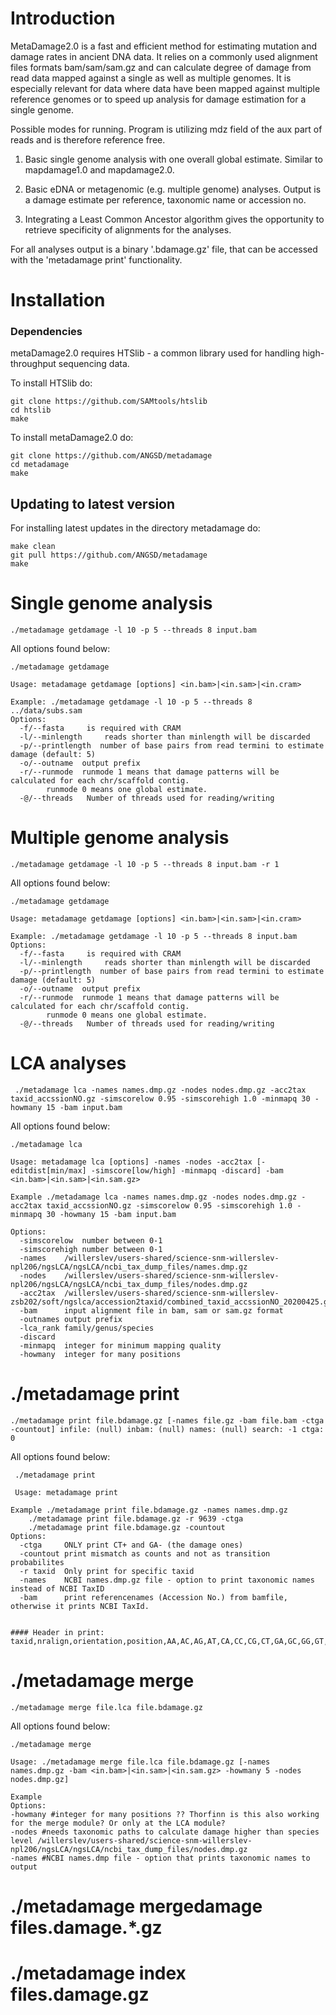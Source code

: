 # Introduction

MetaDamage2.0 is a fast and efficient method for estimating mutation and damage rates in ancient DNA data. It relies on a commonly used alignment files formats bam/sam/sam.gz and can calculate degree of damage from read data mapped against a single as well as multiple genomes. It is especially relevant for data where data have been mapped against multiple reference genomes or to speed up analysis for damage estimation for a single genome.

Possible modes for running. Program is utilizing mdz field of the aux part of reads and is therefore reference free.

1. Basic single genome analysis with one overall global estimate. Similar to mapdamage1.0 and mapdamage2.0.

2. Basic eDNA or metagenomic (e.g. multiple genome) analyses. Output is a damage estimate per reference, taxonomic name or accession no.

3. Integrating a Least Common Ancestor algorithm gives the opportunity to retrieve    specificity of alignments for the analyses.

For all analyses output is a binary '.bdamage.gz' file, that can be accessed with the 'metadamage print' functionality.

# Installation

### Dependencies
metaDamage2.0 requires HTSlib - a common library used for handling high-throughput sequencing data. 

To install HTSlib do:
```
git clone https://github.com/SAMtools/htslib
cd htslib
make
```
To install metaDamage2.0 do:
```
git clone https://github.com/ANGSD/metadamage
cd metadamage
make
```




## Updating to latest version
For installing latest updates in the directory metadamage do:
```
make clean
git pull https://github.com/ANGSD/metadamage
make
```


# Single genome analysis
`./metadamage getdamage -l 10 -p 5 --threads 8 input.bam`

All options found below:

```
./metadamage getdamage

Usage: metadamage getdamage [options] <in.bam>|<in.sam>|<in.cram>

Example: ./metadamage getdamage -l 10 -p 5 --threads 8 ../data/subs.sam
Options:
  -f/--fasta	 is required with CRAM
  -l/--minlength	 reads shorter than minlength will be discarded
  -p/--printlength	number of base pairs from read termini to estimate damage (default: 5)
  -o/--outname	output prefix
  -r/--runmode	runmode 1 means that damage patterns will be calculated for each chr/scaffold contig.
		runmode 0 means one global estimate.
  -@/--threads	 Number of threads used for reading/writing
```

# Multiple genome analysis
` ./metadamage getdamage -l 10 -p 5 --threads 8 input.bam -r 1 `

All options found below:

```
./metadamage getdamage

Usage: metadamage getdamage [options] <in.bam>|<in.sam>|<in.cram>

Example: ./metadamage getdamage -l 10 -p 5 --threads 8 input.bam
Options:
  -f/--fasta	 is required with CRAM
  -l/--minlength	 reads shorter than minlength will be discarded
  -p/--printlength	number of base pairs from read termini to estimate damage (default: 5)
  -o/--outname	output prefix
  -r/--runmode	runmode 1 means that damage patterns will be calculated for each chr/scaffold contig.
		runmode 0 means one global estimate.
  -@/--threads	 Number of threads used for reading/writing
```

# LCA analyses

` ./metadamage lca -names names.dmp.gz -nodes nodes.dmp.gz -acc2tax taxid_accssionNO.gz -simscorelow 0.95 -simscorehigh 1.0 -minmapq 30 -howmany 15 -bam input.bam`

All options found below:

```
./metadamage lca 

Usage: metadamage lca [options] -names -nodes -acc2tax [-editdist[min/max] -simscore[low/high] -minmapq -discard] -bam <in.bam>|<in.sam>|<in.sam.gz>

Example ./metadamage lca -names names.dmp.gz -nodes nodes.dmp.gz -acc2tax taxid_accssionNO.gz -simscorelow 0.95 -simscorehigh 1.0 -minmapq 30 -howmany 15 -bam input.bam

Options:
  -simscorelow	number between 0-1
  -simscorehigh	number between 0-1
  -names 	/willerslev/users-shared/science-snm-willerslev-npl206/ngsLCA/ngsLCA/ncbi_tax_dump_files/names.dmp.gz 
  -nodes 	/willerslev/users-shared/science-snm-willerslev-npl206/ngsLCA/ngsLCA/ncbi_tax_dump_files/nodes.dmp.gz 
  -acc2tax 	/willerslev/users-shared/science-snm-willerslev-zsb202/soft/ngslca/accession2taxid/combined_taxid_accssionNO_20200425.gz 
  -bam		input alignment file in bam, sam or sam.gz format
  -outnames	output prefix
  -lca_rank	family/genus/species 
  -discard 
  -minmapq	integer for minimum mapping quality
  -howmany	integer for many positions
```


# ./metadamage print

`./metadamage print file.bdamage.gz [-names file.gz -bam file.bam -ctga -countout] infile: (null) inbam: (null) names: (null) search: -1 ctga: 0 `

All options found below:

```
 ./metadamage print 
 
 Usage: metadamage print 
 
Example ./metadamage print file.bdamage.gz -names names.dmp.gz 
	./metadamage print file.bdamage.gz -r 9639 -ctga
	./metadamage print file.bdamage.gz -countout 
Options:
  -ctga		ONLY print CT+ and GA- (the damage ones)
  -countout	print mismatch as counts and not as transition probabilites
  -r taxid	Only print for specific taxid
  -names	NCBI names.dmp.gz file - option to print taxonomic names instead of NCBI TaxID
  -bam		print referencenames (Accession No.) from bamfile, otherwise it prints NCBI TaxId. 


#### Header in print: taxid,nralign,orientation,position,AA,AC,AG,AT,CA,CC,CG,CT,GA,GC,GG,GT,TA,TC,TG,TT 
 ```
 
# ./metadamage merge 

`./metadamage merge file.lca file.bdamage.gz ` 


All options found below:

```
./metadamage merge 

Usage: ./metadamage merge file.lca file.bdamage.gz [-names names.dmp.gz -bam <in.bam>|<in.sam>|<in.sam.gz> -howmany 5 -nodes nodes.dmp.gz]

Example
Options:
-howmany #integer for many positions ?? Thorfinn is this also working for the merge module? Or only at the LCA module? 
-nodes #needs taxonomic paths to calculate damage higher than species level /willerslev/users-shared/science-snm-willerslev-npl206/ngsLCA/ngsLCA/ncbi_tax_dump_files/nodes.dmp.gz
-names #NCBI names.dmp file - option that prints taxonomic names to output  
```

# ./metadamage mergedamage files.damage.*.gz

# ./metadamage index files.damage.gz

